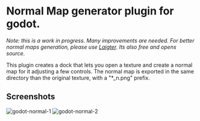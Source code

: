 # Normal Map generator plugin for godot. 

*Note: this is a work in progress. Many improvements are needed. For better normal maps generation, please use [Laigter](https://azagaya.itch.io/laigter). Its also free and opens source.* 

This plugin creates a dock that lets you open a texture and create a normal map for it adjusting a few controls. The normal map is exported in the same directory than the original texture, with a "*_n.png" prefix.

## Screenshots

![godot-normal-1](https://user-images.githubusercontent.com/46932830/61228887-7fa57f80-a6fd-11e9-9298-1cd42b5093d5.png)
![godot-normal-2](https://user-images.githubusercontent.com/46932830/61228888-7fa57f80-a6fd-11e9-9897-5ee11bac15f1.png)


